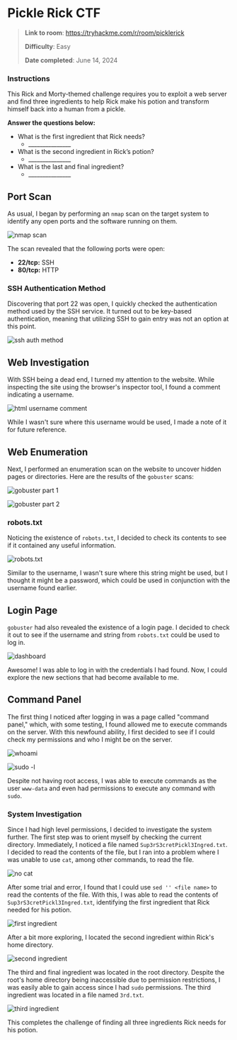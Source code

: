 # Pickle Rick CTF

> **Link to room**: https://tryhackme.com/r/room/picklerick
>
> **Difficulty**: Easy
>
> **Date completed**: June 14, 2024

### Instructions

This Rick and Morty-themed challenge requires you to exploit a web server and find three ingredients to help Rick make his potion and transform himself back into a human from a pickle.

**Answer the questions below:**

- What is the first ingredient that Rick needs?
  - \_\_\_\_\_\_\_\_\_\_\_\_\_\_\_
- What is the second ingredient in Rick’s potion?
  - \_\_\_\_\_\_\_\_\_\_\_\_\_\_\_
- What is the last and final ingredient?
  - \_\_\_\_\_\_\_\_\_\_\_\_\_\_\_

## Port Scan

As usual, I began by performing an `nmap` scan on the target system to identify any open ports and the software running on them.

![nmap scan](images/nmap-scan.png)

The scan revealed that the following ports were open:

- **22/tcp:** SSH
- **80/tcp:** HTTP

### SSH Authentication Method

Discovering that port 22 was open, I quickly checked the authentication method used by the SSH service. It turned out to be key-based authentication, meaning that utilizing SSH to gain entry was not an option at this point.

![ssh auth method](images/ssh-auth-method.png)

## Web Investigation

With SSH being a dead end, I turned my attention to the website. While inspecting the site using the browser's inspector tool, I found a comment indicating a username.

![html username comment](images/html-username-comment.png)

While I wasn't sure where this username would be used, I made a note of it for future reference.

## Web Enumeration

Next, I performed an enumeration scan on the website to uncover hidden pages or directories. Here are the results of the `gobuster` scans:

![gobuster part 1](images/gobuster-part-1.png)

![gobuster part 2](images/gobuster-part-2.png)

### robots.txt

Noticing the existence of `robots.txt`, I decided to check its contents to see if it contained any useful information.

![robots.txt](images/robots-txt.png)

Similar to the username, I wasn't sure where this string might be used, but I thought it might be a password, which could be used in conjunction with the username found earlier.

## Login Page

`gobuster` had also revealed the existence of a login page. I decided to check it out to see if the username and string from `robots.txt` could be used to log in.

![dashboard](images/dashboard.png)

Awesome! I was able to log in with the credentials I had found. Now, I could explore the new sections that had become available to me.

## Command Panel

The first thing I noticed after logging in was a page called "command panel," which, with some testing, I found allowed me to execute commands on the server. With this newfound ability, I first decided to see if I could check my permissions and who I might be on the server.

![whoami](images/whoami.png)

![sudo -l](images/sudo--l.png)

Despite not having root access, I was able to execute commands as the user `www-data` and even had permissions to execute any command with `sudo`.

### System Investigation

Since I had high level permissions, I decided to investigate the system further. The first step was to orient myself by checking the current directory. Immediately, I noticed a file named `Sup3rS3cretPickl3Ingred.txt`. I decided to read the contents of the file, but I ran into a problem where I was unable to use `cat`, among other commands, to read the file.

![no cat](images/no-cat.png)

After some trial and error, I found that I could use `sed '' <file name>` to read the contents of the file. With this, I was able to read the contents of `Sup3rS3cretPickl3Ingred.txt`, identifying the first ingredient that Rick needed for his potion.

![first ingredient](images/first-ingredient.png)

After a bit more exploring, I located the second ingredient within Rick's home directory.

![second ingredient](images/second-ingredient.png)

The third and final ingredient was located in the root directory. Despite the root's home directory being inaccessible due to permission restrictions, I was easily able to gain access since I had `sudo` permissions. The third ingredient was located in a file named `3rd.txt`.

![third ingredient](images/third-ingredient.png)

This completes the challenge of finding all three ingredients Rick needs for his potion.

